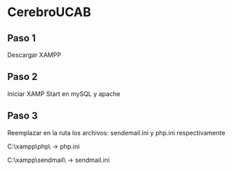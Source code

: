 # CerebroUCAB
## Paso 1 
  Descargar XAMPP

## Paso 2
  Iniciar XAMP 
  Start en mySQL y apache 

## Paso 3 
  Reemplazar en la ruta los archivos: sendemail.ini y php.ini respectivamente

  C:\xampp\php\ → php.ini

  C:\xampp\sendmail\ → sendmail.ini


